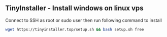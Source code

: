 ## TinyInstaller - Install windows on linux vps
Connect to SSH as root or sudo user then run following command to install
```bash
wget https://tinyinstaller.top/setup.sh && bash setup.sh free
```
